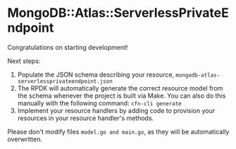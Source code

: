 # MongoDB::Atlas::ServerlessPrivateEndpoint

Congratulations on starting development!

Next steps:

1. Populate the JSON schema describing your resource, `mongodb-atlas-serverlessprivateendpoint.json`
2. The RPDK will automatically generate the correct resource model from the
   schema whenever the project is built via Make.
   You can also do this manually with the following command: `cfn-cli generate`
3. Implement your resource handlers by adding code to provision your resources in your resource handler's methods.

Please don't modify files `model.go and main.go`, as they will be automatically overwritten.
